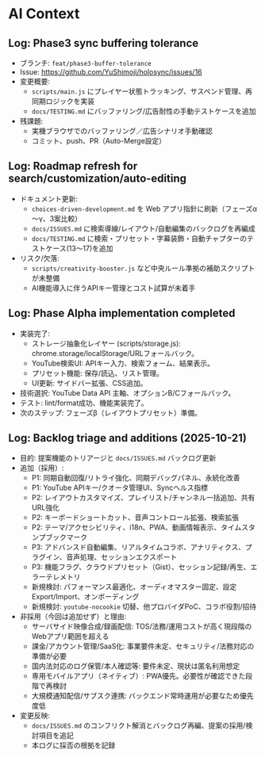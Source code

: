 # AI Context

## Log: Phase3 sync buffering tolerance

- ブランチ: `feat/phase3-buffer-tolerance`
- Issue: https://github.com/YuShimoji/holosync/issues/16
- 変更概要:
  - `scripts/main.js` にプレイヤー状態トラッキング、サスペンド管理、再同期ロジックを実装
  - `docs/TESTING.md` にバッファリング/広告耐性の手動テストケースを追加
- 残課題:
  - 実機ブラウザでのバッファリング／広告シナリオ手動確認
  - コミット、push、PR（Auto-Merge設定）

## Log: Roadmap refresh for search/customization/auto-editing

- ドキュメント更新:
  - `choices-driven-development.md` を Web アプリ指針に刷新（フェーズα～γ、3案比較）
  - `docs/ISSUES.md` に検索導線/レイアウト/自動編集のバックログを再編成
  - `docs/TESTING.md` に検索・プリセット・字幕装飾・自動チャプターのテストケース(13～17)を追加
- リスク/欠落:
  - `scripts/creativity-booster.js` など中央ルール準拠の補助スクリプトが未整備
  - AI機能導入に伴うAPIキー管理とコスト試算が未着手

## Log: Phase Alpha implementation completed

- 実装完了:
  - ストレージ抽象化レイヤー (scripts/storage.js): chrome.storage/localStorage/URLフォールバック。
  - YouTube検索UI: APIキー入力、検索フォーム、結果表示。
  - プリセット機能: 保存/読込、リスト管理。
  - UI更新: サイドバー拡張、CSS追加。
- 技術選択: YouTube Data API 主軸、オプションB/Cフォールバック。
- テスト: lint/format成功、機能実装完了。
- 次のステップ: フェーズβ（レイアウトプリセット）準備。

## Log: Backlog triage and additions (2025-10-21)

- 目的: 提案機能のトリアージと `docs/ISSUES.md` バックログ更新
- 追加（採用）:
  - P1: 同期自動回復/リトライ強化、同期デバッグパネル、永続化改善
  - P1: YouTube APIキー/クオータ管理UI、Syncヘルス指標
  - P2: レイアウトカスタマイズ、プレイリスト/チャンネル一括追加、共有URL強化
  - P2: キーボードショートカット、音声コントロール拡張、検索拡張
  - P2: テーマ/アクセシビリティ、i18n、PWA、動画情報表示、タイムスタンプブックマーク
  - P3: アドバンスド自動編集、リアルタイムコラボ、アナリティクス、プラグイン、音声処理、セッションエクスポート
  - P3: 機能フラグ、クラウドプリセット（Gist）、セッション記録/再生、エラーテレメトリ
  - 新規検討: パフォーマンス最適化、オーディオマスター固定、設定Export/Import、オンボーディング
  - 新規検討: `youtube-nocookie` 切替、他プロバイダPoC、コラボ役割/招待
- 非採用（今回は追加せず）と理由:
  - サーバサイド映像合成/録画配信: TOS/法務/運用コストが高く現段階のWebアプリ範囲を超える
  - 課金/アカウント管理/SaaS化: 事業要件未定、セキュリティ/法務対応の準備が必要
  - 国内法対応のログ保管/本人確認等: 要件未定、現状は匿名利用想定
  - 専用モバイルアプリ（ネイティブ）: PWA優先。必要性が確認できた段階で再検討
  - 大規模通知配信/サブスク連携: バックエンド常時運用が必要なため優先度低
- 変更反映:
  - `docs/ISSUES.md` のコンフリクト解消とバックログ再編、提案の採用/検討項目を追記
  - 本ログに採否の根拠を記録
